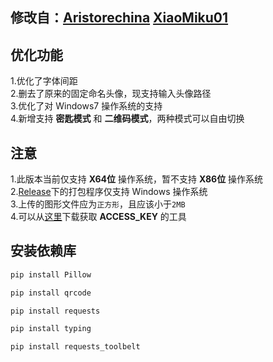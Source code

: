 修改自：[Aristorechina](https://github.com/aristorechina/NFT_auto)   [XiaoMiku01](https://github.com/XiaoMiku01/custom_bilibili_nft)
---
## 优化功能
1.优化了字体间距  
2.删去了原来的固定命名头像，现支持输入头像路径    
3.优化了对 Windows7 操作系统的支持  
4.新增支持 **密匙模式** 和 **二维码模式**，两种模式可以自由切换

## 注意
1.此版本当前仅支持 **X64位** 操作系统，暂不支持 **X86位** 操作系统  
2.[Release](https://github.com/Kiuow/BiliBili_NFT/releases)下的打包程序仅支持 Windows 操作系统  
3.上传的图形文件应为`正方形`，且应该小于`2MB`  
4.可以从[这里](https://github.com/XiaoMiku01/fansMedalHelper/releases/tag/logintool)下载获取 **ACCESS_KEY** 的工具  

## 安装依赖库
```bash
pip install Pillow
```  
```bash
pip install qrcode
```  
```bash
pip install requests
```  
```bash
pip install typing
```  
```bash
pip install requests_toolbelt
```

